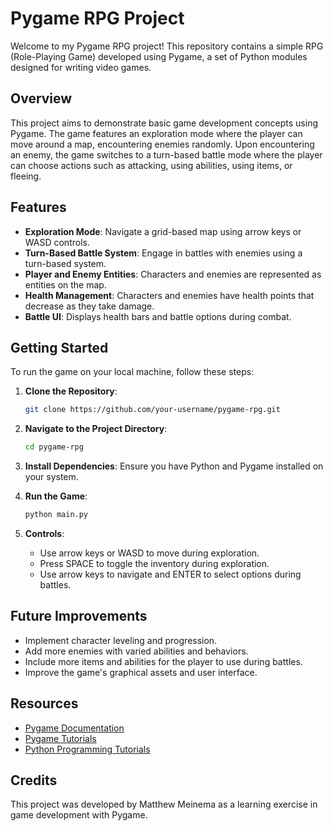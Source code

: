 # Pygame RPG Project

Welcome to my Pygame RPG project! This repository contains a simple RPG (Role-Playing Game) developed using Pygame, a set of Python modules designed for writing video games.

## Overview

This project aims to demonstrate basic game development concepts using Pygame. The game features an exploration mode where the player can move around a map, encountering enemies randomly. Upon encountering an enemy, the game switches to a turn-based battle mode where the player can choose actions such as attacking, using abilities, using items, or fleeing.

## Features

- **Exploration Mode**: Navigate a grid-based map using arrow keys or WASD controls.
- **Turn-Based Battle System**: Engage in battles with enemies using a turn-based system.
- **Player and Enemy Entities**: Characters and enemies are represented as entities on the map.
- **Health Management**: Characters and enemies have health points that decrease as they take damage.
- **Battle UI**: Displays health bars and battle options during combat.

## Getting Started

To run the game on your local machine, follow these steps:

1. **Clone the Repository**: 
   ```bash
   git clone https://github.com/your-username/pygame-rpg.git
   ```

2. **Navigate to the Project Directory**: 
   ```bash
   cd pygame-rpg
   ```

3. **Install Dependencies**: 
   Ensure you have Python and Pygame installed on your system.

4. **Run the Game**: 
   ```bash
   python main.py
   ```

5. **Controls**:
   - Use arrow keys or WASD to move during exploration.
   - Press SPACE to toggle the inventory during exploration.
   - Use arrow keys to navigate and ENTER to select options during battles.

## Future Improvements

- Implement character leveling and progression.
- Add more enemies with varied abilities and behaviors.
- Include more items and abilities for the player to use during battles.
- Improve the game's graphical assets and user interface.

## Resources

- [Pygame Documentation](https://www.pygame.org/docs/)
- [Pygame Tutorials](https://www.pygame.org/wiki/Tutorials)
- [Python Programming Tutorials](https://www.python.org/about/gettingstarted/)

## Credits

This project was developed by Matthew Meinema as a learning exercise in game development with Pygame.
